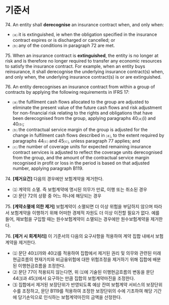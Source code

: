 # 기준서

74\. An entity shall **derecognise** an insurance contract when, and only when:

* ⒜ it is extinguished, ie when the obligation specified in the insurance contract expires or is discharged or cancelled; or
* ⒝ any of the conditions in paragraph 72 are met.

75\. When an insurance contract is **extinguished**, the entity is no longer at risk and is therefore no longer required to transfer any economic resources to satisfy the insurance contract. For example, when an entity buys reinsurance, it shall derecognise the underlying insurance contract(s) when, and only when, the underlying insurance contract(s) is or are extinguished.

76\. An entity derecognises an insurance contract from within a group of contracts by applying the following requirements in IFRS 17:

* ⒜ the fulfilment cash flows allocated to the group are adjusted to eliminate the present value of the future cash flows and risk adjustment for non-financial risk relating to the rights and obligations that have been derecognised from the group, applying paragraphs 40⒜(i) and 40⒝;&#x20;
* ⒝ the contractual service margin of the group is adjusted for the change in fulfilment cash flows described in ⒜, to the extent required by paragraphs 44⒞ and 45⒞, unless paragraph 77 applies; and&#x20;
* ⒞ the number of coverage units for expected remaining insurance contract services is adjusted to reflect the coverage units derecognised from the group, and the amount of the contractual service margin recognised in profit or loss in the period is based on that adjusted number, applying paragraph B119.

74\. **\[제거요건]** 다음의 경우에만 보험계약을 제거한다.

* ⑴ 계약의 소멸. 즉 보험계약에 명시된 의무가 만료, 이행 또는 취소된 경우
* ⑵ 문단 72의 상황 중 어느 하나에 해당되는 경우

75\. **\[계약소멸에 의한 제거]** 보험계약이 소멸되면 더 이상 위험을 부담하지 않으며 따라서 보험계약을 이행하기 위해 어떠한 경제적 자원도 더 이상 이전할 필요가 없다. 예를 들어, 재보험을 구입할 때는 원수보험계약이 소멸되는 경우에만 원수보험계약을 제거한다.

76\. **\[제거 시 회계처리]** 이 기준서의 다음의 요구사항을 적용하여 계약 집합 내에서 보험계약을 제거한다.

* ⑴ 문단 40⑴㈎와 40⑵를 적용하여 집합에서 제거된 권리 및 의무와 관련된 미래현금흐름의 현재가치와 비금융위험에 대한 위험조정을 제거하기 위해 집합에 배분된 이행현금흐름을 조정한다.
* ⑵ 문단 77이 적용되지 않는다면, 위 ⑴에 기술된 이행현금흐름의 변동을 문단 44⑶과 45⑶에서 요구하는 만큼 집합의 보험계약마진을 조정한다.
* ⑶ 집합에서 제거된 보장단위가 반영되도록 예상 잔여 보험계약 서비스의 보장단위 수를 조정하고, 문단 B119를 적용하여 조정한 보장단위의 수에 기초하여 해당 기간에 당기손익으로 인식하는 보험계약마진의 금액을 산정한다.

